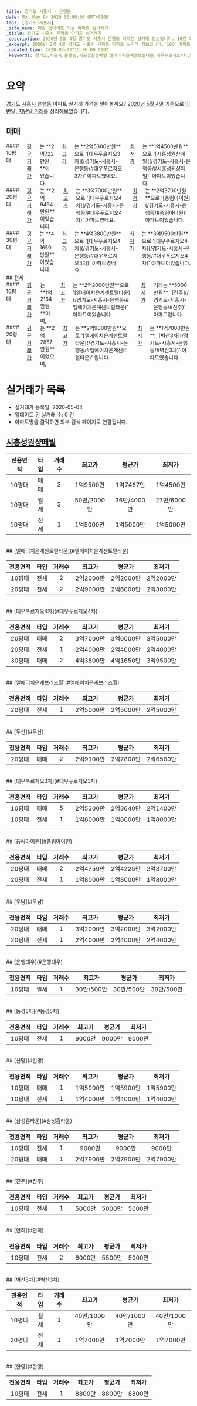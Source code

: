 ```yaml
---
title: 경기도 시흥시 - 은행동
date: Mon May 04 2020 00:00:00 GMT+0900
tags: [경기도-시흥시]
_site_name: 매일 업데이트 되는 아파트 실거래가
_title: 경기도 시흥시 은행동 아파트 실거래가
_description: 2020년 5월 4일 경기도 시흥시 은행동 아파트 실거래 정보입니다. 16건 아파트 정보가 있습니다.
_excerpt: 2020년 5월 4일 경기도 시흥시 은행동 아파트 실거래 정보입니다. 16건 아파트 정보가 있습니다.
_updated_time: 2020-05-03T15:00:00.000Z
_keywords: 경기도,시흥시,은행동,시흥성원샹떼빌,엘에이치은계센트럴타운,대우푸르지오4차,엘에이치은계브리즈힐,두산,대우푸르지오3차,풍림아이원,우남,은행대우,동경5차,신명,삼성홈타운,진주,연희,벽산3차,한영
---
```





# 요약
<ins>경기도 시흥시 은행동</ins> 아파트 실거래 가격을 알아볼까요? <ins>2020년 5월 4일</ins> 기준으로 <ins>이번달, 지난달 거래</ins>를 정리해보았습니다.

## 매매
<div class="container">
<div class="six columns" markdown="1">
#### 10평대
<ins>평균 거래가</ins>는 **2억722만원**이었습니다. <ins>최고가</ins>는 **2억5300만원**으로 '[대우푸르지오3차](/경기도-시흥시-은행동/#대우푸르지오3차)' 아파트였네요. <ins>최저가</ins>는 **1억4500만원**으로 '[시흥성원샹떼빌](/경기도-시흥시-은행동/#시흥성원샹떼빌)' 아파트이었습니다.
</div>
<div class="six columns" markdown="1">
#### 20평대
<ins>평균 거래가</ins>는 **2억9494만원**이었습니다. <ins>최고가</ins>는 **3억7000만원**으로 '[대우푸르지오4차](/경기도-시흥시-은행동/#대우푸르지오4차)' 아파트였네요. <ins>최저가</ins>는 **2억3700만원**으로 '[풍림아이원](/경기도-시흥시-은행동/#풍림아이원)' 아파트이었습니다.
</div>
</div>
<div class="container">
<div class="twelve columns" markdown="1">
#### 30평대
<ins>평균 거래가</ins>는 **4억1650만원**이었습니다. <ins>최고가</ins>는 **4억3800만원**으로 '[대우푸르지오4차](/경기도-시흥시-은행동/#대우푸르지오4차)' 아파트였네요. <ins>최저가</ins>는 **3억9500만원**으로 '[대우푸르지오4차](/경기도-시흥시-은행동/#대우푸르지오4차)' 아파트이었습니다.
</div>
</div>
## 전세
<div class="container">
<div class="six columns" markdown="1">
#### 10평대
<ins>평균 거래가</ins>는 **1억2164만원**이며, <ins>최고가</ins>는 **2억2000만원**으로 '[엘에이치은계센트럴타운](/경기도-시흥시-은행동/#엘에이치은계센트럴타운)' 아파트이었습니다. <ins>최저가</ins> 거래는 **5000만원**, '[진주](/경기도-시흥시-은행동/#진주)' 아파트입니다.
</div>
<div class="six columns" markdown="1">
#### 20평대
<ins>평균 거래가</ins>는 **2억2857만원**이었으며, <ins>최고가</ins>는 **2억9000만원**으로 '[엘에이치은계센트럴타운](/경기도-시흥시-은행동/#엘에이치은계센트럴타운)' 입니다. <ins>최저가</ins>는 **1억7000만원**, '[벽산3차](/경기도-시흥시-은행동/#벽산3차)' 아파트였습니다.
</div>
</div>



# 실거래가 목록
- 실거래가 등록일: 2020-05-04
- 업데이트 된 실거래 수: 0 건
- 아파트명을 클릭하면 외부 검색 페이지로 연결됩니다.

## [시흥성원샹떼빌](#시흥성원샹떼빌)

|전용면적|타입|거래수|최고가|평균가|최저가|
|:---:|:---:|:---:|:---:|:---:|:---:|
|10평대|<span class="deal-type-1">매매</span>|3|1억9500만|1억7467만|1억4500만|
|10평대|<span class="deal-type-3">월세</span>|3|50만/2000만|36만/4000만|27만/6000만|
|10평대|<span class="deal-type-2">전세</span>|1|1억5000만|1억5000만|1억5000만|

<br/>
## [엘에이치은계센트럴타운](#엘에이치은계센트럴타운)

|전용면적|타입|거래수|최고가|평균가|최저가|
|:---:|:---:|:---:|:---:|:---:|:---:|
|10평대|<span class="deal-type-2">전세</span>|2|2억2000만|2억2000만|2억2000만|
|20평대|<span class="deal-type-2">전세</span>|2|2억9000만|2억6000만|2억3000만|

<br/>
## [대우푸르지오4차](#대우푸르지오4차)

|전용면적|타입|거래수|최고가|평균가|최저가|
|:---:|:---:|:---:|:---:|:---:|:---:|
|20평대|<span class="deal-type-1">매매</span>|2|3억7000만|3억6000만|3억5000만|
|20평대|<span class="deal-type-2">전세</span>|1|2억4000만|2억4000만|2억4000만|
|30평대|<span class="deal-type-1">매매</span>|2|4억3800만|4억1650만|3억9500만|

<br/>
## [엘에이치은계브리즈힐](#엘에이치은계브리즈힐)

|전용면적|타입|거래수|최고가|평균가|최저가|
|:---:|:---:|:---:|:---:|:---:|:---:|
|20평대|<span class="deal-type-2">전세</span>|1|2억5000만|2억5000만|2억5000만|

<br/>
## [두산](#두산)

|전용면적|타입|거래수|최고가|평균가|최저가|
|:---:|:---:|:---:|:---:|:---:|:---:|
|20평대|<span class="deal-type-1">매매</span>|2|2억9100만|2억7800만|2억6500만|

<br/>
## [대우푸르지오3차](#대우푸르지오3차)

|전용면적|타입|거래수|최고가|평균가|최저가|
|:---:|:---:|:---:|:---:|:---:|:---:|
|10평대|<span class="deal-type-1">매매</span>|5|2억5300만|2억3640만|2억1400만|
|10평대|<span class="deal-type-2">전세</span>|1|1억8000만|1억8000만|1억8000만|

<br/>
## [풍림아이원](#풍림아이원)

|전용면적|타입|거래수|최고가|평균가|최저가|
|:---:|:---:|:---:|:---:|:---:|:---:|
|20평대|<span class="deal-type-1">매매</span>|2|2억4750만|2억4225만|2억3700만|
|20평대|<span class="deal-type-2">전세</span>|1|1억8000만|1억8000만|1억8000만|

<br/>
## [우남](#우남)

|전용면적|타입|거래수|최고가|평균가|최저가|
|:---:|:---:|:---:|:---:|:---:|:---:|
|20평대|<span class="deal-type-1">매매</span>|1|3억2000만|3억2000만|3억2000만|
|20평대|<span class="deal-type-2">전세</span>|1|2억4000만|2억4000만|2억4000만|

<br/>
## [은행대우](#은행대우)

|전용면적|타입|거래수|최고가|평균가|최저가|
|:---:|:---:|:---:|:---:|:---:|:---:|
|10평대|<span class="deal-type-3">월세</span>|1|30만/500만|30만/500만|30만/500만|

<br/>
## [동경5차](#동경5차)

|전용면적|타입|거래수|최고가|평균가|최저가|
|:---:|:---:|:---:|:---:|:---:|:---:|
|10평대|<span class="deal-type-2">전세</span>|1|9000만|9000만|9000만|

<br/>
## [신명](#신명)

|전용면적|타입|거래수|최고가|평균가|최저가|
|:---:|:---:|:---:|:---:|:---:|:---:|
|10평대|<span class="deal-type-1">매매</span>|1|1억5900만|1억5900만|1억5900만|
|10평대|<span class="deal-type-2">전세</span>|1|1억4000만|1억4000만|1억4000만|

<br/>
## [삼성홈타운](#삼성홈타운)

|전용면적|타입|거래수|최고가|평균가|최저가|
|:---:|:---:|:---:|:---:|:---:|:---:|
|10평대|<span class="deal-type-2">전세</span>|1|9000만|9000만|9000만|
|20평대|<span class="deal-type-1">매매</span>|1|2억7900만|2억7900만|2억7900만|

<br/>
## [진주](#진주)

|전용면적|타입|거래수|최고가|평균가|최저가|
|:---:|:---:|:---:|:---:|:---:|:---:|
|10평대|<span class="deal-type-2">전세</span>|1|5000만|5000만|5000만|

<br/>
## [연희](#연희)

|전용면적|타입|거래수|최고가|평균가|최저가|
|:---:|:---:|:---:|:---:|:---:|:---:|
|10평대|<span class="deal-type-2">전세</span>|2|6000만|5500만|5000만|

<br/>
## [벽산3차](#벽산3차)

|전용면적|타입|거래수|최고가|평균가|최저가|
|:---:|:---:|:---:|:---:|:---:|:---:|
|10평대|<span class="deal-type-3">월세</span>|1|40만/1000만|40만/1000만|40만/1000만|
|20평대|<span class="deal-type-2">전세</span>|1|1억7000만|1억7000만|1억7000만|

<br/>
## [한영](#한영)

|전용면적|타입|거래수|최고가|평균가|최저가|
|:---:|:---:|:---:|:---:|:---:|:---:|
|10평대|<span class="deal-type-2">전세</span>|1|8800만|8800만|8800만|

<br/>



